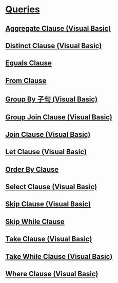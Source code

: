 # [Queries](TocOutOfQuery)
## [Aggregate Clause (Visual Basic)](aggregate-clause.md)
## [Distinct Clause (Visual Basic)](distinct-clause.md)
## [Equals Clause](TocOutOfQuery)
## [From Clause](TocOutOfQuery)
## [Group By 子句 (Visual Basic)](group-by-clause.md)
## [Group Join Clause (Visual Basic)](group-join-clause.md)
## [Join Clause (Visual Basic)](join-clause.md)
## [Let Clause (Visual Basic)](let-clause.md)
## [Order By Clause](TocOutOfQuery)
## [Select Clause (Visual Basic)](select-clause.md)
## [Skip Clause (Visual Basic)](skip-clause.md)
## [Skip While Clause](TocOutOfQuery)
## [Take Clause (Visual Basic)](take-clause.md)
## [Take While Clause (Visual Basic)](take-while-clause.md)
## [Where Clause (Visual Basic)](where-clause.md)
